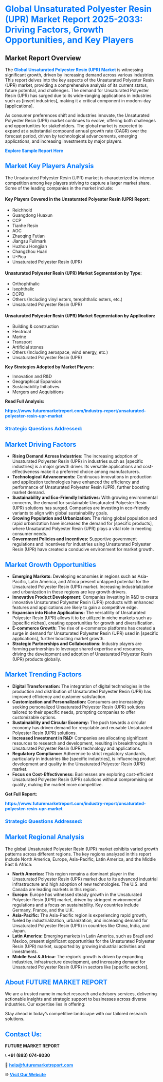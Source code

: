 <h1 style="color: #007BFF;">Global Unsaturated Polyester Resin (UPR) Market Report 2025-2033: Driving Factors, Growth Opportunities, and Key Players</h1>

<section id="overview">
<h2>Market Report Overview</h2>
<p>The <a href="https://www.futuremarketreport.com/industry-report/unsaturated-polyester-resin-upr-market" style="color: #007BFF; text-decoration: none;"><strong>Global Unsaturated Polyester Resin (UPR) Market</strong></a> is witnessing significant growth, driven by increasing demand across various industries. This report delves into the key aspects of the Unsaturated Polyester Resin (UPR) market, providing a comprehensive analysis of its current status, future potential, and challenges. The demand for Unsaturated Polyester Resin (UPR) has surged due to its wide-ranging applications in industries such as [insert industries], making it a critical component in modern-day [applications].</p>
<p>As consumer preferences shift and industries innovate, the Unsaturated Polyester Resin (UPR) market continues to evolve, offering both challenges and opportunities for stakeholders. The global market is expected to expand at a substantial compound annual growth rate (CAGR) over the forecast period, driven by technological advancements, emerging applications, and increasing investments by major players.</p>
</section>

<section id="overview">
<p><a href="https://www.futuremarketreport.com/request-sample/reportId=85921" style="color: #007BFF; text-decoration: none;"><strong>Explore Sample Report Here</strong></a></p>
</section>

<section id="key-players">
<h2 style="color: #007BFF;">Market Key Players Analysis</h2>
<p>The Unsaturated Polyester Resin (UPR) market is characterized by intense competition among key players striving to capture a larger market share. Some of the leading companies in the market include:</p>
<h4>Key Players Covered in the Unsaturated Polyester Resin (UPR) Report:</h4>
<ul><li>Reichhold</li><li>Guangdong Huaxun</li><li>CCP</li><li>Tianhe Resin</li><li>AOC</li><li>Zhaoqing Futian</li><li>Jiangsu Fullmark</li><li>Huzhou Hongjian</li><li>Changzhou Huari</li><li>U-Pica</li><li>Unsaturated Polyester Resin (UPR)</li></ul>
<h4>Unsaturated Polyester Resin (UPR) Market Segmentation by Type:</h4>
<ul><li>Orthophthalic</li><li>Isophthalic</li><li>DCPD</li><li>Others (Including vinyl esters, terephthalic esters, etc.)</li><li>Unsaturated Polyester Resin (UPR)</li></ul>

<h4>Unsaturated Polyester Resin (UPR) Market Segmentation by Application:</h4>
<ul><li>Building &amp; construction</li><li>Electrical</li><li>Marine</li><li>Transport</li><li>Artificial stones</li><li>Others (Including aerospace, wind energy, etc.)</li><li>Unsaturated Polyester Resin (UPR)</li></ul>
<p><strong>Key Strategies Adopted by Market Players:</strong></p>
<ul>
<li>Innovation and R&D</li>
<li>Geographical Expansion</li>
<li>Sustainability Initiatives</li>
<li>Mergers and Acquisitions</li>
</ul>
</section>

<section>
<p><strong>Read Full Analysis: </strong></p><a href="https://www.futuremarketreport.com/industry-report/unsaturated-polyester-resin-upr-market" style="color: #007BFF; text-decoration: none;"><strong>https://www.futuremarketreport.com/industry-report/unsaturated-polyester-resin-upr-market</strong></a>
<h3 style="color: #007BFF;">Strategic Questions Addressed:</h3>
</section>

<section id="driving-factors">
<h2 style="color: #007BFF;">Market Driving Factors</h2>
<ul>
<li><strong>Rising Demand Across Industries:</strong> The increasing adoption of Unsaturated Polyester Resin (UPR) in industries such as [specific industries] is a major growth driver. Its versatile applications and cost-effectiveness make it a preferred choice among manufacturers.</li>
<li><strong>Technological Advancements:</strong> Continuous innovations in production and application technologies have enhanced the efficiency and performance of Unsaturated Polyester Resin (UPR), further boosting market demand.</li>
<li><strong>Sustainability and Eco-Friendly Initiatives:</strong> With growing environmental concerns, the demand for sustainable Unsaturated Polyester Resin (UPR) solutions has surged. Companies are investing in eco-friendly variants to align with global sustainability goals.</li>
<li><strong>Growing Population and Urbanization:</strong> The rising global population and rapid urbanization have increased the demand for [specific products], where Unsaturated Polyester Resin (UPR) plays a vital role in meeting consumer needs.</li>
<li><strong>Government Policies and Incentives:</strong> Supportive government regulations and incentives for industries using Unsaturated Polyester Resin (UPR) have created a conducive environment for market growth.</li>
</ul>
</section>

<section id="growth-opportunities">
<h2 style="color: #007BFF;">Market Growth Opportunities</h2>
<ul>
<li><strong>Emerging Markets:</strong> Developing economies in regions such as Asia-Pacific, Latin America, and Africa present untapped potential for the Unsaturated Polyester Resin (UPR) market. Increasing industrialization and urbanization in these regions are key growth drivers.</li>
<li><strong>Innovative Product Development:</strong> Companies investing in R&D to create innovative Unsaturated Polyester Resin (UPR) products with enhanced features and applications are likely to gain a competitive edge.</li>
<li><strong>Expansion into Niche Applications:</strong> The versatility of Unsaturated Polyester Resin (UPR) allows it to be utilized in niche markets such as [specific niches], creating opportunities for growth and diversification.</li>
<li><strong>E-commerce Growth:</strong> The rise of e-commerce platforms has created a surge in demand for Unsaturated Polyester Resin (UPR) used in [specific applications], further boosting market growth.</li>
<li><strong>Strategic Partnerships and Collaborations:</strong> Industry players are forming partnerships to leverage shared expertise and resources, driving the development and adoption of Unsaturated Polyester Resin (UPR) products globally.</li>
</ul>
</section>

<section id="trending-factors">
<h2 style="color: #007BFF;">Market Trending Factors</h2>
<ul>
<li><strong>Digital Transformation:</strong> The integration of digital technologies in the production and distribution of Unsaturated Polyester Resin (UPR) has improved efficiency and customer satisfaction.</li>
<li><strong>Customization and Personalization:</strong> Consumers are increasingly seeking personalized Unsaturated Polyester Resin (UPR) solutions tailored to their specific needs, prompting companies to offer customizable options.</li>
<li><strong>Sustainability and Circular Economy:</strong> The push towards a circular economy has driven demand for recyclable and reusable Unsaturated Polyester Resin (UPR) solutions.</li>
<li><strong>Increased Investment in R&D:</strong> Companies are allocating significant resources to research and development, resulting in breakthroughs in Unsaturated Polyester Resin (UPR) technology and applications.</li>
<li><strong>Regulatory Compliance:</strong> Adherence to strict regulatory standards, particularly in industries like [specific industries], is influencing product development and quality in the Unsaturated Polyester Resin (UPR) market.</li>
<li><strong>Focus on Cost-Effectiveness:</strong> Businesses are exploring cost-efficient Unsaturated Polyester Resin (UPR) solutions without compromising on quality, making the market more competitive.</li>
</ul>
</section>

<section>
<p><strong>Get Full Report: </strong></p><a href="https://www.futuremarketreport.com/industry-report/unsaturated-polyester-resin-upr-market" style="color: #007BFF; text-decoration: none;"><strong>https://www.futuremarketreport.com/industry-report/unsaturated-polyester-resin-upr-market</strong></a>
<h3 style="color: #007BFF;">Strategic Questions Addressed:</h3>
</section>


<section id="regional-analysis">
<h2 style="color: #007BFF;">Market Regional Analysis</h2>
<p>The global Unsaturated Polyester Resin (UPR) market exhibits varied growth patterns across different regions. The key regions analyzed in this report include North America, Europe, Asia-Pacific, Latin America, and the Middle East & Africa:</p>
<ul>
<li><strong>North America:</strong> This region remains a dominant player in the Unsaturated Polyester Resin (UPR) market due to its advanced industrial infrastructure and high adoption of new technologies. The U.S. and Canada are leading markets in this region.</li>
<li><strong>Europe:</strong> Europe has witnessed steady growth in the Unsaturated Polyester Resin (UPR) market, driven by stringent environmental regulations and a focus on sustainability. Key countries include Germany, France, and the U.K.</li>
<li><strong>Asia-Pacific:</strong> The Asia-Pacific region is experiencing rapid growth, fueled by industrialization, urbanization, and increasing demand for Unsaturated Polyester Resin (UPR) in countries like China, India, and Japan.</li>
<li><strong>Latin America:</strong> Emerging markets in Latin America, such as Brazil and Mexico, present significant opportunities for the Unsaturated Polyester Resin (UPR) market, supported by growing industrial activities and investments.</li>
<li><strong>Middle East & Africa:</strong> The region’s growth is driven by expanding industries, infrastructure development, and increasing demand for Unsaturated Polyester Resin (UPR) in sectors like [specific sectors].</li>
</ul>
</section>

<footer>
<h2 style="color: #007BFF;">About FUTURE MARKET REPORT</h2>
<p>We are a trusted name in market research and advisory services, delivering actionable insights and strategic support to businesses across diverse industries. Our expertise lies in offering:</p>

<p>Stay ahead in today’s competitive landscape with our tailored research solutions.</p>

<h2 style="color: #007BFF;">Contact Us:</h2>
<p><strong>FUTURE MARKET REPORT</strong></p>
<p>📞 <strong>+91 (883) 074-8030</strong></p>
<p>📧 <strong><a href="mailto:help@futuremarketreport.com" style="color: #007BFF;">help@futuremarketreport.com</a></strong></p>
<p>🌐 <strong><a href="https://www.futuremarketreport.com/" style="color: #007BFF;">Visit Our Website</a></strong></p>
</footer>